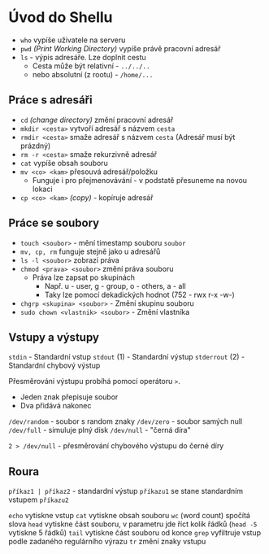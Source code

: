 # Úvod do Shellu
- `who` vypíše uživatele na serveru
- `pwd` *(Print Working Directory)* vypíše právě pracovní adresář
- `ls` - výpis adresáře. Lze doplnit cestu
	- Cesta může být relativní - `../../..`
	- nebo absolutní (z rootu) - `/home/...`

## Práce s adresáři
- `cd` *(change directory)* změní pracovní adresář
- `mkdir <cesta>` vytvoří adresář s názvem `cesta`
- `rmdir <cesta>` smaže adresář s názvem `cesta` (Adresář musí být prázdný)
- `rm -r <cesta>` smaže rekurzivně adresář
- `cat` vypíše obsah souboru
- `mv <co> <kam>` přesouvá adresář/položku
	- Funguje i pro přejmenovávání - v podstatě přesuneme na novou lokaci
- `cp <co> <kam>` *(copy)* - kopíruje adresář

## Práce se soubory
- `touch <soubor>` - mění timestamp souboru `soubor`
- `mv, cp, rm` funguje stejně jako u adresářů
- `ls -l <soubor>` zobrazí práva
- `chmod <prava> <soubor>` změní práva souboru
	- Práva lze zapsat po skupinách
		- Např. u - user, g - group, o - others, a - all
		- Taky lze pomocí dekadických hodnot (752 - rwx r-x -w-)
- `chgrp <skupina> <soubor>` - Změní skupinu souboru
- `sudo chown <vlastnik> <soubor>` - Změní vlastníka

## Vstupy a výstupy
`stdin` - Standardní vstup
`stdout` (1) - Standardní výstup
`stderrout` (2) - Standardní chybový výstup

Přesměrování výstupu probíhá pomocí operátoru `>`.
- Jeden znak přepisuje soubor
- Dva přidává nakonec

`/dev/random` - soubor s random znaky
`/dev/zero` - soubor samých null
`/dev/full` - simuluje plný disk
`/dev/null` - "černá díra"

`2 > /dev/null` - přesměrování chybového výstupu do černé díry

## Roura
`příkaz1 | příkaz2` - standardní výstup `příkazu1` se stane standardním vstupem `příkazu2`

`echo` vytiskne vstup
`cat` vytiskne obsah souboru
`wc` (word count) spočítá slova
`head` vytiskne část souboru, v parametru jde říct kolik řádků (`head -5` vytiskne 5 řádků)
`tail` vytiskne část souboru od konce
`grep` vyfiltruje vstup podle zadaného regulárního výrazu
`tr` změní znaky vstupu